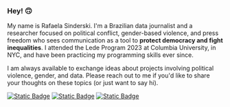 ### Hey! 🙃

My name is Rafaela Sinderski. I'm a Brazilian data journalist and a researcher focused on political conflict, gender-based violence, and press freedom who sees communication as a tool to <b>protect democracy and fight inequalities</b>. I attended the Lede Program 2023 at Columbia University, in NYC, and have been practicing my programming skills ever since.

I am always available to exchange ideas about projects involving political violence, gender, and data. Please reach out to me if you'd like to share your thoughts on these topics (or just want to say hi).

[![Static Badge](https://img.shields.io/badge/website-green?style=for-the-badge&color=%2368B26F)](https://www.rafaelasinderski.com.br/)
[![Static Badge](https://img.shields.io/badge/twitter-green?style=for-the-badge&logo=twitter&logoColor=white&color=%2368B26F)](https://twitter.com/sinderskir)
[![Static Badge](https://img.shields.io/badge/linkedin-green?style=for-the-badge&logo=linkedin&logoColor=white&color=%2368B26F)](https://www.linkedin.com/in/rafaelasinderski/)

